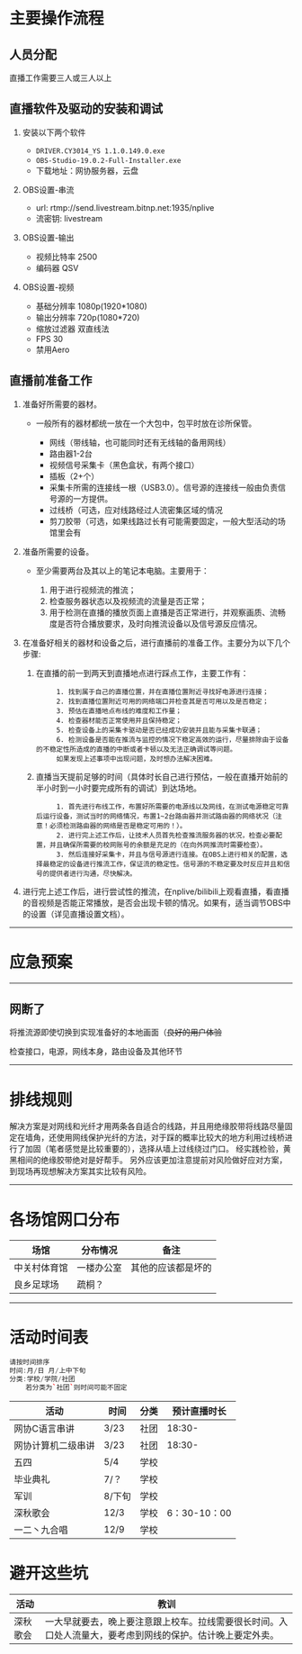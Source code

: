 # 主要操作流程

## 人员分配

直播工作需要三人或三人以上

## 直播软件及驱动的安装和调试
1. 安装以下两个软件
    - `DRIVER.CY3014_YS 1.1.0.149.0.exe`
    - `OBS-Studio-19.0.2-Full-Installer.exe`
    - 下载地址：网协服务器，云盘

2. OBS设置-串流
    - url:  rtmp://send.livestream.bitnp.net:1935/nplive
    - 流密钥:  livestream
3. OBS设置-输出
    - 视频比特率 2500
    - 编码器 QSV
4. OBS设置-视频 
    - 基础分辨率 1080p(1920*1080)
    - 输出分辨率 720p(1080*720)
    - 缩放过滤器 双直线法
    - FPS 30
    - 禁用Aero

## 直播前准备工作
1. 准备好所需要的器材。
    
    - 一般所有的器材都统一放在一个大包中，包平时放在诊所保管。
        
        - 网线（带线轴，也可能同时还有无线轴的备用网线）
        - 路由器1-2台
        - 视频信号采集卡（黑色盒状，有两个接口）
        - 插板（2+个）
        - 采集卡所需的连接线一根（USB3.0）。信号源的连接线一般由负责信号源的一方提供。
        - 过线桥（可选，应对线路经过人流密集区域的情况
        - 剪刀胶带（可选，如果线路过长有可能需要固定，一般大型活动的场馆里会有
2. 准备所需要的设备。
    
    - 至少需要两台及其以上的笔记本电脑。主要用于：
            
        1.  用于进行视频流的推流；
        2. 检查服务器状态以及视频流的流量是否正常；
        3. 用于检测在直播的播放页面上直播是否正常进行，并观察画质、流畅度是否符合播放要求，及时向推流设备以及信号源反应情况。
3. 在准备好相关的器材和设备之后，进行直播前的准备工作。主要分为以下几个步骤:
    1. 在直播的前一到两天到直播地点进行踩点工作，主要工作有：
                
                1. 找到属于自己的直播位置，并在直播位置附近寻找好电源进行连接；
                2. 找到直播位置附近可用的网络端口并检查其是否可用以及是否稳定；
                3. 预估在直播地点布线的难度和工作量；
                4. 检查器材能否正常使用并且保持稳定；
                5. 检查设备上的采集卡驱动是否已经成功安装并且能与采集卡联通；
                6. 检测设备是否能在推流与监控的情况下稳定高效的运行，尽量排除由于设备的不稳定性所造成的直播的中断或者卡顿以及无法正确调试等问题。
                如果发现上述事项中出现问题，及时想办法解决困难。
    
    2. 直播当天提前足够的时间（具体时长自己进行预估，一般在直播开始前的半小时到一小时要完成所有的调试）到达场地。
                
                1. 首先进行布线工作，布置好所需要的电源线以及网线，在测试电源稳定可靠后运行设备，测试当时的网络情况，布置1~2台路由器并测试路由器的网络状况（注意！必须检测路由器的网络是否是稳定可用的！）。
                2. 进行完上述工作后，让技术人员首先检查推流服务器的状况，检查必要配置，并且确保所需要的校网账号的余额是充足的（在向外网推流时需要检查）。
                3. 然后连接好采集卡，并且与信号源进行连接。在OBS上进行相关的配置，选择最稳定的设备进行推流工作，保证流的稳定性。信号源的不稳定要及时反应并且和信号的提供者进行沟通，尽快解决。
4. 进行完上述工作后，进行尝试性的推流，在nplive/bilibili上观看直播，看直播的音视频是否能正常播放，是否会出现卡顿的情况。如果有，适当调节OBS中的设置（详见直播设置文档）。 



---

# 应急预案
---
## 网断了
将推流源即使切换到实现准备好的本地画面（~~良好的用户体验~~

检查接口，电源，网线本身，路由设备及其他环节

---

# 排线规则

解决方案是对网线和光纤才用两条各自适合的线路，并且用绝缘胶带将线路尽量固定在墙角，还使用网线保护光纤的方法，对于踩的概率比较大的地方利用过线桥进行了加固（笔者感觉是比较重要的），选择从墙上过线绕过门口。
经实践检验，黄黑相间的绝缘胶带绝对是好帮手。
另外应该更加注意提前对风险做好应对方案，到现场再现想解决方案其实比较有风险。


---

# 各场馆网口分布

场馆 | 分布情况 | 备注
------|------ | ---
中关村体育馆|一楼办公室|其他的应该都是坏的
良乡足球场|疏桐？|
---

# 活动时间表

```c++
请按时间排序
时间:月/日 月/上中下旬
分类:学校/学院/社团
    若分类为`社团`则时间可能不固定
```
活动 | 时间 | 分类 | 预计直播时长
---|---|---|----
网协C语言串讲|3/23|社团|18:30-
网协计算机二级串讲|3/23|社团|18:30-
五四|5/4|学校|
毕业典礼|7/？|学校|
军训|8/下旬|学校|
深秋歌会|12/3|学校|6：30-10：00
一二丶九合唱|12/9|学校|


# 避开这些坑

活动|教训
--|--
深秋歌会|一大早就要去，晚上要注意跟上校车。拉线需要很长时间。入口处人流量大，要考虑到网线的保护。估计晚上要定外卖。
